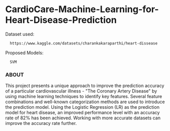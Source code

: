 # CardioCare-Machine-Learning-for-Heart-Disease-Prediction

Dataset used:

      https://www.kaggle.com/datasets/charankakaraparthi/heart-dissease
   
Proposed Models:

      SVM

### ABOUT  

 This project presents a unique approach to improve the prediction accuracy of a particular cardiovascular illness - "The Coronary Artery Disease" by using machine learning techniques to identify key features.
Several feature combinations and well-known categorization methods are used to introduce the prediction model. Using the Logistic Regression (LR) as the prediction model for heart disease, an improved performance level with an accuracy rate of 82% has been achieved. Working with more accurate datasets can improve the accuracy rate further.
